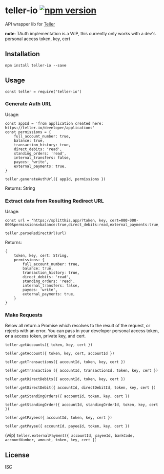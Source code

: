 # teller-io [![npm version](https://badge.fury.io/js/teller-io.svg)](https://badge.fury.io/js/teller-io)

API wrapper lib for [Teller](https://teller.io)

**note**: TAuth implementation is a WIP, this currently only works with a dev's personal access token, key, cert

## Installation

`npm install teller-io --save`

## Usage

`const teller = require('teller-io')`

### Generate Auth URL

Usage:

```
const appId = 'from application created here: https://teller.io/developer/applications'
const permissions = {
	full_account_number: true,
	balance: true,
	transaction_history: true,
	direct_debits: 'read',
	standing_orders: 'read',
	internal_transfers: false,
	payees: 'write',
	external_payments: true,
}

teller.generateAuthUrl({ appId, permissions })
```

Returns: String

### Extract data from Resulting Redirect URL

Usage:
```
const url = 'https://splitthis.app/?token, key, cert=000-000-000&permissions=balance:true,direct_debits:read,external_payments:true,full_account_number:true,payees:write,standing_orders:read,transaction_history:true'

teller.parseRedirectUrl(url)
```
Returns: 
```
{
	token, key, cert: String,
	permissions: {
		full_account_number: true,
		balance: true,
		transaction_history: true,
		direct_debits: 'read',
		standing_orders: 'read',
		internal_transfers: false,
		payees: 'write',
		external_payments: true,
	}
}
```

### Make Requests

Below all return a Promise which resolves to the result of the request, or rejects with an error.
You can pass in your developer personal access token, **or** a access token, private key, and cert.

`teller.getAccounts({ token, key, cert })`

`teller.getAccount({ token, key, cert, accountId })`


`teller.getTransactions({ accountId, token, key, cert })`

`teller.getTransaction ({ accountId, transactionId, token, key, cert })`


`teller.getDirectDebits({ accountId, token, key, cert })`

`teller.getDirectDebit({ accountId, directDebitId, token, key, cert })`


`teller.getStandingOrders({ accountId, token, key, cert })`

`teller.getStandingOrder({ accountId, standingOrderId, token, key, cert })`


`teller.getPayees({ accountId, token, key, cert })`

`teller.getPayee({ accountId, payeeId, token, key, cert })`

(wip)
`teller.externalPayment({ accountId, payeeId, bankCode, accountNumber, amount, token, key, cert })`

## License
[ISC](LICENSE)
